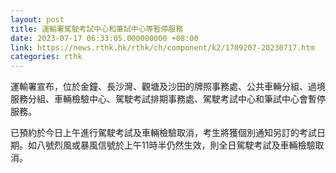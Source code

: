 ```yaml
---
layout: post
title: 運輸署駕駛考試中心和筆試中心等暫停服務
date: 2023-07-17 06:33:05.000000000 +08:00
link: https://news.rthk.hk/rthk/ch/component/k2/1709207-20230717.htm
categories: rthk
---
```


運輸署宣布，位於金鐘、長沙灣、觀塘及沙田的牌照事務處、公共車輛分組、過境服務分組、車輛檢驗中心、駕駛考試排期事務處、駕駛考試中心和筆試中心會暫停服務。

已預約於今日上午進行駕駛考試及車輛檢驗取消，考生將獲個別通知另訂的考試日期。如八號烈風或暴風信號於上午11時半仍然生效，則全日駕駛考試及車輛檢驗取消。
